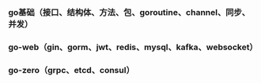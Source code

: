 ### go基础（接口、结构体、方法、包、goroutine、channel、同步、并发）


### go-web（gin、gorm、jwt、redis、mysql、kafka、websocket）


### go-zero（grpc、etcd、consul）

